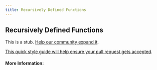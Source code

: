 ```yaml
---
title: Recursively Defined Functions
---
```


## Recursively Defined Functions

This is a stub. [Help our community expand it](https://github.com/freeCodeCamp/guide-articles/tree/master/articles/Math/Functions/Recursively-Defined-Functions/index.md).

[This quick style guide will help ensure your pull request gets accepted](https://github.com/freeCodeCamp/guide-articles/blob/master/README.md).

<!-- The article goes here, in GitHub-flavored Markdown. Feel free to add YouTube videos, images, and CodePen/JSBin embeds  -->

#### More Information:
<!-- Please add any articles you think might be helpful to read before writing the article -->


